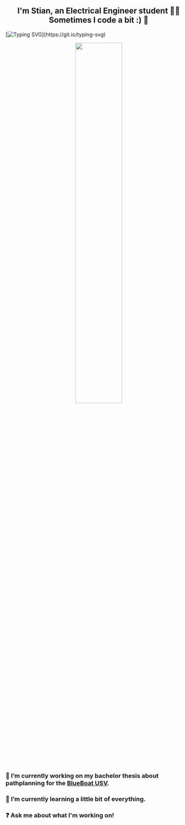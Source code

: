 ## <div align="center">I'm Stian, an Electrical Engineer student 👨‍💻 Sometimes I code a bit :) 🚀</div>  
 [![Typing SVG](https://readme-typing-svg.demolab.com?font=Micro+5&size=30&pause=1000&center=true&random=true&width=435&lines=Welcome+to+my+profile!)](https://git.io/typing-svg)
<div align="center">
<img src="https://media.tenor.com/HNUm7KpkGcEAAAAi/transparent-happy.gif" align="center" style="width: 50%" />
</div>  

 ### 🔭  I’m currently working on my bachelor thesis about pathplanning for the [BlueBoat USV](https://bluerobotics.com/store/boat/blueboat/blueboat/).
  

 ### 🌱  I’m currently learning a little bit of everything.
  

 ### ❓  Ask me about what I'm working on!
  
  
